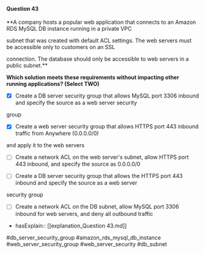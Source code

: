 #### Question  43


**A company hosts a popular web application that connects to an Amazon RDS MySQL DB instance running in a private VPC

subnet that was created with default ACL settings. The web servers must be accessible only to customers on an SSL

connection. The database should only be accessible to web servers in a public subnet.**


**Which solution meets these requirements without impacting other running applications? (Select TWO)**


- [x] Create a DB server security group that allows MySQL port 3306 inbound and specify the source as a web server security

group


- [x] Create a web server security group that allows HTTPS port 443 inbound traffic from Anywhere (0.0.0.0/0)

and apply it to the web servers


- [ ] Create a network ACL on the web server's subnet, allow HTTPS port 443 inbound, and specify the source as 0.0.0.0/0


- [ ] Create a DB server security group that allows the HTTPS port 443 inbound and specify the source as a web server

security group


- [ ] Create a network ACL on the DB subnet, allow MySQL port 3306 inbound for web servers, and deny all outbound traffic



- hasExplain:: [[explanation_Question  43.md]]

#db_server_security_group #amazon_rds_mysql_db_instance #web_server_security_group #web_server_security #db_subnet 